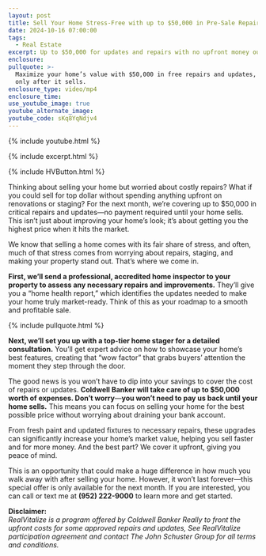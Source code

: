 ```yaml
---
layout: post
title: Sell Your Home Stress-Free with up to $50,000 in Pre-Sale Repairs
date: 2024-10-16 07:00:00
tags:
  - Real Estate
excerpt: Up to $50,000 for updates and repairs with no upfront money out of your pocket
enclosure:
pullquote: >-
  Maximize your home’s value with $50,000 in free repairs and updates, and pay
  only after it sells.
enclosure_type: video/mp4
enclosure_time:
use_youtube_image: true
youtube_alternate_image:
youtube_code: sKq8YqNdjv4
---
```

{% include youtube.html %}

{% include excerpt.html %}

{% include HVButton.html %}

Thinking about selling your home but worried about costly repairs? What if you could sell for top dollar without spending anything upfront on renovations or staging? For the next month, we’re covering up to $50,000 in critical repairs and updates—no payment required until your home sells. This isn’t just about improving your home’s look; it’s about getting you the highest price when it hits the market.

We know that selling a home comes with its fair share of stress, and often, much of that stress comes from worrying about repairs, staging, and making your property stand out. That’s where we come in.

**First, we’ll send a professional, accredited home inspector to your property to assess any necessary repairs and improvements.** They’ll give you a “home health report,” which identifies the updates needed to make your home truly market-ready. Think of this as your roadmap to a smooth and profitable sale.

{% include pullquote.html %}

**Next, we’ll set you up with a top-tier home stager for a detailed consultation.** You’ll get expert advice on how to showcase your home’s best features, creating that “wow factor” that grabs buyers’ attention the moment they step through the door.

The good news is you won’t have to dip into your savings to cover the cost of repairs or updates. **Coldwell Banker will take care of up to $50,000 worth of expenses. Don’t worry**—**you won’t need to pay us back until your home sells.** This means you can focus on selling your home for the best possible price without worrying about draining your bank account.

From fresh paint and updated fixtures to necessary repairs, these upgrades can significantly increase your home’s market value, helping you sell faster and for more money. And the best part? We cover it upfront, giving you peace of mind.

This is an opportunity that could make a huge difference in how much you walk away with after selling your home. However, it won’t last forever—this special offer is only available for the next month. If you are interested, you can call or text me at **(952) 222-9000** to learn more and get started.

**Disclaimer:**<br>*RealVitalize is a program offered by Coldwell Banker Really to front the upfront costs for some approved repairs and updates, See RealVitalize participation agreement and contact The John Schuster Group for all terms and conditions.*